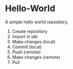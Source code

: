 Hello-World
===========

A simple hello world repository.

1. Create repository
2. Import in ide
3. Make changes (local)
4. Commit (local)
5. Push (remote)
6. Make changes (remote)
7. Pull
